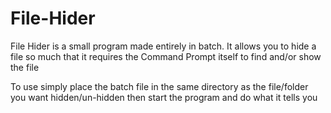 # File-Hider
File Hider is a small program made entirely in batch. It allows you to hide a file so much that it requires the Command Prompt itself to find and/or show the file 

To use simply place the batch file in the same directory as the file/folder you want hidden/un-hidden then start the program and do what it tells you
